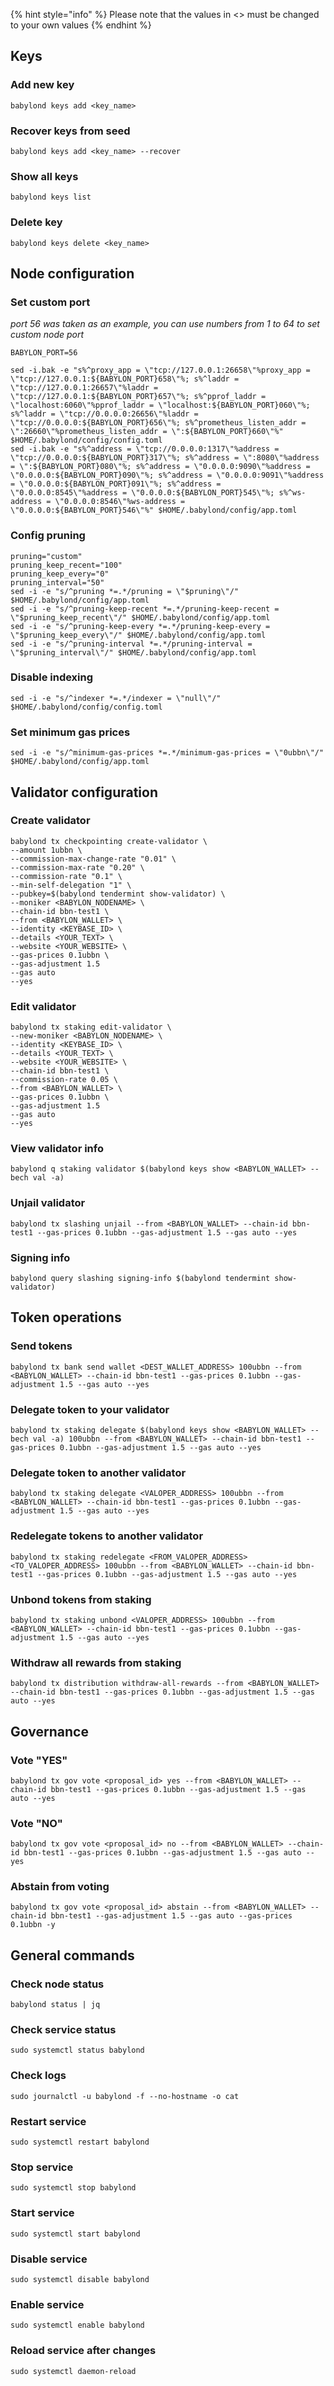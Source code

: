 {% hint style="info" %}
Please note that the values in <> must be changed to your own values
{% endhint %}

## Keys

### Add new key
```
babylond keys add <key_name>
```
### Recover keys from seed
```
babylond keys add <key_name> --recover
```
### Show all keys
```
babylond keys list
```
### Delete key
```
babylond keys delete <key_name>
```

## Node configuration

### Set custom port

*port 56 was taken as an example, you can use numbers from 1 to 64 to set custom node port*

```
BABYLON_PORT=56
```
```
sed -i.bak -e "s%^proxy_app = \"tcp://127.0.0.1:26658\"%proxy_app = \"tcp://127.0.0.1:${BABYLON_PORT}658\"%; s%^laddr = \"tcp://127.0.0.1:26657\"%laddr = \"tcp://127.0.0.1:${BABYLON_PORT}657\"%; s%^pprof_laddr = \"localhost:6060\"%pprof_laddr = \"localhost:${BABYLON_PORT}060\"%; s%^laddr = \"tcp://0.0.0.0:26656\"%laddr = \"tcp://0.0.0.0:${BABYLON_PORT}656\"%; s%^prometheus_listen_addr = \":26660\"%prometheus_listen_addr = \":${BABYLON_PORT}660\"%" $HOME/.babylond/config/config.toml
sed -i.bak -e "s%^address = \"tcp://0.0.0.0:1317\"%address = \"tcp://0.0.0.0:${BABYLON_PORT}317\"%; s%^address = \":8080\"%address = \":${BABYLON_PORT}080\"%; s%^address = \"0.0.0.0:9090\"%address = \"0.0.0.0:${BABYLON_PORT}090\"%; s%^address = \"0.0.0.0:9091\"%address = \"0.0.0.0:${BABYLON_PORT}091\"%; s%^address = \"0.0.0.0:8545\"%address = \"0.0.0.0:${BABYLON_PORT}545\"%; s%^ws-address = \"0.0.0.0:8546\"%ws-address = \"0.0.0.0:${BABYLON_PORT}546\"%" $HOME/.babylond/config/app.toml
```
### Config pruning
```
pruning="custom"
pruning_keep_recent="100"
pruning_keep_every="0"
pruning_interval="50"
sed -i -e "s/^pruning *=.*/pruning = \"$pruning\"/" $HOME/.babylond/config/app.toml
sed -i -e "s/^pruning-keep-recent *=.*/pruning-keep-recent = \"$pruning_keep_recent\"/" $HOME/.babylond/config/app.toml
sed -i -e "s/^pruning-keep-every *=.*/pruning-keep-every = \"$pruning_keep_every\"/" $HOME/.babylond/config/app.toml
sed -i -e "s/^pruning-interval *=.*/pruning-interval = \"$pruning_interval\"/" $HOME/.babylond/config/app.toml
```
### Disable indexing
```
sed -i -e "s/^indexer *=.*/indexer = \"null\"/" $HOME/.babylond/config/config.toml
```
### Set minimum gas prices
```
sed -i -e "s/^minimum-gas-prices *=.*/minimum-gas-prices = \"0ubbn\"/" $HOME/.babylond/config/app.toml
```

## Validator configuration

### Create validator
```
babylond tx checkpointing create-validator \
--amount 1ubbn \
--commission-max-change-rate "0.01" \
--commission-max-rate "0.20" \
--commission-rate "0.1" \
--min-self-delegation "1" \
--pubkey=$(babylond tendermint show-validator) \
--moniker <BABYLON_NODENAME> \
--chain-id bbn-test1 \
--from <BABYLON_WALLET> \
--identity <KEYBASE_ID> \
--details <YOUR_TEXT> \
--website <YOUR_WEBSITE> \
--gas-prices 0.1ubbn \
--gas-adjustment 1.5
--gas auto
--yes
```
### Edit validator
```
babylond tx staking edit-validator \
--new-moniker <BABYLON_NODENAME> \
--identity <KEYBASE_ID> \
--details <YOUR_TEXT> \
--website <YOUR_WEBSITE> \
--chain-id bbn-test1 \
--commission-rate 0.05 \
--from <BABYLON_WALLET> \
--gas-prices 0.1ubbn \
--gas-adjustment 1.5
--gas auto
--yes
```
### View validator info
```
babylond q staking validator $(babylond keys show <BABYLON_WALLET> --bech val -a)
```
### Unjail validator
```
babylond tx slashing unjail --from <BABYLON_WALLET> --chain-id bbn-test1 --gas-prices 0.1ubbn --gas-adjustment 1.5 --gas auto --yes 
```
### Signing info
```
babylond query slashing signing-info $(babylond tendermint show-validator)
```

## Token operations

### Send tokens
```
babylond tx bank send wallet <DEST_WALLET_ADDRESS> 100ubbn --from <BABYLON_WALLET> --chain-id bbn-test1 --gas-prices 0.1ubbn --gas-adjustment 1.5 --gas auto --yes
```
### Delegate token to your validator
```
babylond tx staking delegate $(babylond keys show <BABYLON_WALLET> --bech val -a) 100ubbn --from <BABYLON_WALLET> --chain-id bbn-test1 --gas-prices 0.1ubbn --gas-adjustment 1.5 --gas auto --yes
```
### Delegate token to another validator
```
babylond tx staking delegate <VALOPER_ADDRESS> 100ubbn --from <BABYLON_WALLET> --chain-id bbn-test1 --gas-prices 0.1ubbn --gas-adjustment 1.5 --gas auto --yes
```
### Redelegate tokens to another validator
```
babylond tx staking redelegate <FROM_VALOPER_ADDRESS> <TO_VALOPER_ADDRESS> 100ubbn --from <BABYLON_WALLET> --chain-id bbn-test1 --gas-prices 0.1ubbn --gas-adjustment 1.5 --gas auto --yes
```
### Unbond tokens from staking
```
babylond tx staking unbond <VALOPER_ADDRESS> 100ubbn --from <BABYLON_WALLET> --chain-id bbn-test1 --gas-prices 0.1ubbn --gas-adjustment 1.5 --gas auto --yes
```
### Withdraw all rewards from staking
```
babylond tx distribution withdraw-all-rewards --from <BABYLON_WALLET> --chain-id bbn-test1 --gas-prices 0.1ubbn --gas-adjustment 1.5 --gas auto --yes
```

## Governance
### Vote "YES"
```
babylond tx gov vote <proposal_id> yes --from <BABYLON_WALLET> --chain-id bbn-test1 --gas-prices 0.1ubbn --gas-adjustment 1.5 --gas auto --yes
```
### Vote "NO"
```
babylond tx gov vote <proposal_id> no --from <BABYLON_WALLET> --chain-id bbn-test1 --gas-prices 0.1ubbn --gas-adjustment 1.5 --gas auto --yes
```
### Abstain from voting
```
babylond tx gov vote <proposal_id> abstain --from <BABYLON_WALLET> --chain-id bbn-test1 --gas-adjustment 1.5 --gas auto --gas-prices 0.1ubbn -y
```

## General commands
### Check node status
```
babylond status | jq
```
### Check service status
```
sudo systemctl status babylond
```
### Check logs
```
sudo journalctl -u babylond -f --no-hostname -o cat
```
### Restart service
```
sudo systemctl restart babylond
```
### Stop service
```
sudo systemctl stop babylond
```
### Start service
```
sudo systemctl start babylond
```
### Disable service
```
sudo systemctl disable babylond
```
### Enable service
```
sudo systemctl enable babylond
```
### Reload service after changes
```
sudo systemctl daemon-reload
```
